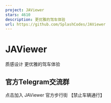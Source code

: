 ```yaml
---
project: JAViewer
stars: 4610
description: 更优雅的驾车体验
url: https://github.com/SplashCodes/JAViewer
---
```


JAViewer
========

质感设计 更优雅的驾车体验

官方Telegram交流群
-------------

点击加入 JAViewer 官方步行街 【禁止车辆通行】

